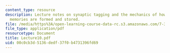 ```yaml
---
content_type: resource
description: Lecture notes on synaptic tagging and the mechanics of how long term
  memories are formed and stored.
file: /media/https%3A/open-learning-course-data-rc.s3.amazonaws.com/7-346-synaptic-plasticity-and-memory-from-molecules-to-behavior-fall-2007/00c0cb3d5136dedf37f0b4731396fd69_Lecture10.pdf
file_type: application/pdf
resourcetype: Document
title: Lecture10.pdf
uid: 00c0cb3d-5136-dedf-37f0-b4731396fd69
---
```

